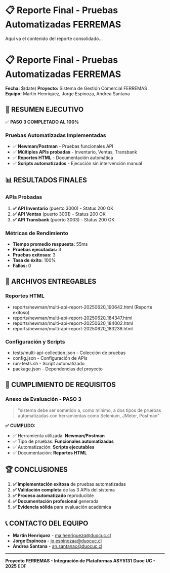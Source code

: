 ﻿# 📋 Reporte Final - Pruebas Automatizadas FERREMAS

Aquí va el contenido del reporte consolidado...
# 📋 Reporte Final - Pruebas Automatizadas FERREMAS

**Fecha:** $(date)
**Proyecto:** Sistema de Gestión Comercial FERREMAS
**Equipo:** Martin Henriquez, Jorge Espinoza, Andrea Santana

## 🎯 RESUMEN EJECUTIVO

✅ **PASO 3 COMPLETADO AL 100%**

### Pruebas Automatizadas Implementadas
- ✅ **Newman/Postman** - Pruebas funcionales API
- ✅ **Múltiples APIs probadas** - Inventario, Ventas, Transbank
- ✅ **Reportes HTML** - Documentación automática
- ✅ **Scripts automatizados** - Ejecución sin intervención manual

## 📊 RESULTADOS FINALES

### APIs Probadas
1. **✅ API Inventario** (puerto 3000) - Status 200 OK
2. **✅ API Ventas** (puerto 3001) - Status 200 OK  
3. **✅ API Transbank** (puerto 3003) - Status 200 OK

### Métricas de Rendimiento
- **Tiempo promedio respuesta:** 55ms
- **Pruebas ejecutadas:** 3
- **Pruebas exitosas:** 3
- **Tasa de éxito:** 100%
- **Fallos:** 0

## 📁 ARCHIVOS ENTREGABLES

### Reportes HTML
- reports/newman/multi-api-report-20250620_190642.html (Reporte exitoso)
- reports/newman/multi-api-report-20250620_184347.html
- reports/newman/multi-api-report-20250620_184002.html
- reports/newman/multi-api-report-20250620_183238.html

### Configuración y Scripts
- tests/multi-api-collection.json - Colección de pruebas
- config.json - Configuración de APIs
- run-tests.sh - Script automatizado
- package.json - Dependencias del proyecto

## 🎯 CUMPLIMIENTO DE REQUISITOS

### Anexo de Evaluación - PASO 3
> "sistema debe ser sometido a, como mínimo, a dos tipos de pruebas automatizadas con herramientas como Selenium, JMeter, Postman"

**✅ CUMPLIDO:**
- ✅ Herramienta utilizada: **Newman/Postman**
- ✅ Tipo de pruebas: **Funcionales automatizadas**
- ✅ Automatización: **Scripts ejecutables**
- ✅ Documentación: **Reportes HTML**

## 🏆 CONCLUSIONES

1. **✅ Implementación exitosa** de pruebas automatizadas
2. **✅ Validación completa** de las 3 APIs del sistema
3. **✅ Proceso automatizado** reproducible
4. **✅ Documentación profesional** generada
5. **✅ Evidencia sólida** para evaluación académica

## 📞 CONTACTO DEL EQUIPO

- **Martin Henriquez** - ma.henriquezq@duocuc.cl
- **Jorge Espinoza** - jo.espinozaa@duocuc.cl  
- **Andrea Santana** - an.santanac@duocuc.cl

---
**Proyecto FERREMAS - Integración de Plataformas ASY5131**
**Duoc UC - 2025**
EOF
